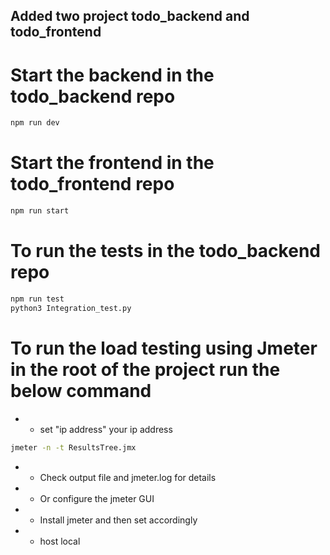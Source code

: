## Added two project todo_backend and todo_frontend

# Start the backend in the todo_backend  repo

```bash
npm run dev

```

# Start the frontend in the todo_frontend repo

```bash
npm run start
```

# To run the tests in the todo_backend repo

```bash
npm run test
python3 Integration_test.py
```

# To run the load testing using Jmeter in the root of the project run the below command
* * set "<stringProp name="HTTPSampler.domain">ip address</stringProp>" your ip address

```bash
jmeter -n -t ResultsTree.jmx
```

* * Check output file and jmeter.log for details

* *  Or configure the jmeter GUI

* * Install jmeter and then set accordingly

* * host local

